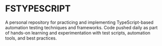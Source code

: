 # FSTYPESCRIPT
A personal repository for practicing and implementing TypeScript-based automation testing techniques and frameworks. Code pushed daily as part of hands-on learning and experimentation with test scripts, automation tools, and best practices.

